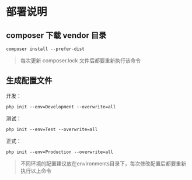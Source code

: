 # 部署说明

## composer 下载 vendor 目录

```
composer install --prefer-dist
```

> 每次更新 composer.lock 文件后都要重新执行该命令

## 生成配置文件

开发：

```
php init --env=Development --overwrite=all
```

测试：

```
php init --env=Test --overwrite=all
```

正式：

```
php init --env=Production --overwrite=all
```

> 不同环境的配置建议放在environments目录下，每次修改配置后都要重新执行以上命令
